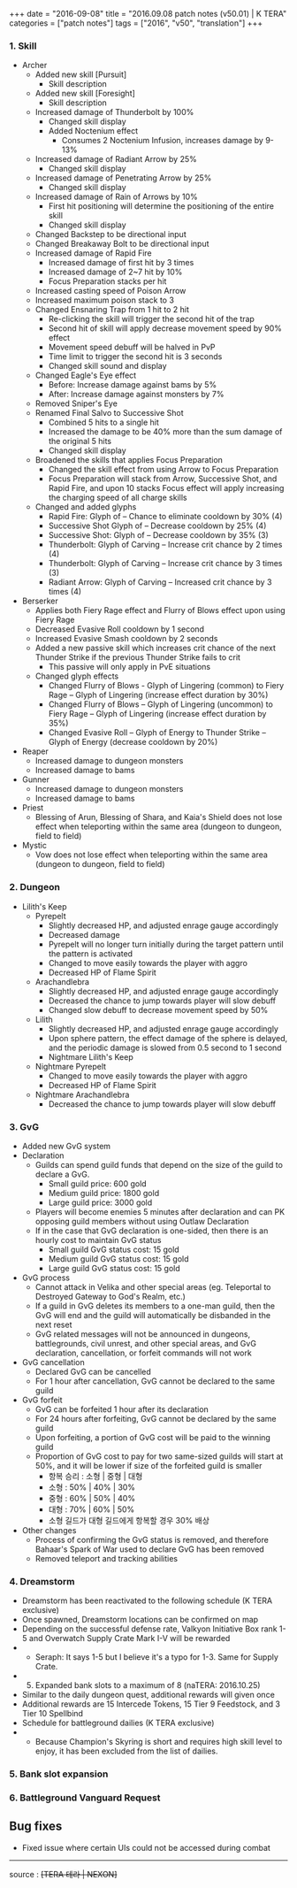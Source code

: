 +++
date = "2016-09-08"
title = "2016.09.08 patch notes (v50.01) | K TERA"
categories = ["patch notes"]
tags = ["2016", "v50", "translation"]
+++

### 1. Skill
- Archer
  - Added new skill [Pursuit]
    - Skill description
  - Added new skill [Foresight]
    - Skill description
  - Increased damage of Thunderbolt by 100%
    - Changed skill display
    - Added Noctenium effect
      - Consumes 2 Noctenium Infusion, increases damage by 9-13%
  - Increased damage of Radiant Arrow by 25%
    - Changed skill display
  - Increased damage of Penetrating Arrow by 25%
    - Changed skill display
  - Increased damage of Rain of Arrows by 10%
    - First hit positioning will determine the positioning of the entire skill
    - Changed skill display
  - Changed Backstep to be directional input
  - Changed Breakaway Bolt to be directional input
  - Increased damage of Rapid Fire
    - Increased damage of first hit by 3 times
    - Increased damage of 2~7 hit by 10%
    - Focus Preparation stacks per hit
  - Increased casting speed of Poison Arrow
  - Increased maximum poison stack to 3
  - Changed Ensnaring Trap from 1 hit to 2 hit
    - Re-clicking the skill will trigger the second hit of the trap
    - Second hit of skill will apply decrease movement speed by 90% effect
    - Movement speed debuff will be halved in PvP
    - Time limit to trigger the second hit is 3 seconds
    - Changed skill sound and display
  - Changed Eagle's Eye effect
    - Before: Increase damage against bams by 5%
    - After: Increase damage against monsters by 7%
  - Removed Sniper's Eye
  - Renamed Final Salvo to Successive Shot
    - Combined 5 hits to a single hit
    - Increased the damage to be 40% more than the sum damage of the original 5 hits
    - Changed skill display
  - Broadened the skills that applies Focus Preparation
    - Changed the skill effect from using Arrow to Focus Preparation
    - Focus Preparation will stack from Arrow, Successive Shot, and Rapid Fire, and upon 10 stacks Focus effect will apply increasing the charging speed of all charge skills
  - Changed and added glyphs
    - Rapid Fire: Glyph of – Chance to eliminate cooldown by 30% (4)
    - Successive Shot Glyph of – Decrease cooldown by 25% (4)
    - Successive Shot: Glyph of – Decrease cooldown by 35% (3)
    - Thunderbolt: Glyph of Carving – Increase crit chance by 2 times (4)
    - Thunderbolt: Glyph of Carving – Increase crit chance by 3 times (3)
    - Radiant Arrow: Glyph of Carving – Increased crit chance by 3 times (4)
- Berserker
  - Applies both Fiery Rage effect and Flurry of Blows effect upon using Fiery Rage
  - Decreased Evasive Roll cooldown by 1 second
  - Increased Evasive Smash cooldown by 2 seconds
  - Added a new passive skill which increases crit chance of the next Thunder Strike if the previous Thunder Strike fails to crit
    - This passive will only apply in PvE situations
  - Changed glyph effects
    - Changed Flurry of Blows - Glyph of Lingering (common) to Fiery Rage – Glyph of Lingering (increase effect duration by 30%)
    - Changed Flurry of Blows – Glyph of Lingering (uncommon) to Fiery Rage – Glyph of Lingering (increase effect duration by 35%)
    - Changed Evasive Roll – Glyph of Energy to Thunder Strike – Glyph of Energy (decrease cooldown by 20%)
- Reaper
  - Increased damage to dungeon monsters
  - Increased damage to bams
- Gunner
  - Increased damage to dungeon monsters
  - Increased damage to bams
- Priest
  - Blessing of Arun, Blessing of Shara, and Kaia's Shield does not lose effect when teleporting within the same area (dungeon to dungeon, field to field)
- Mystic
  - Vow does not lose effect when teleporting within the same area (dungeon to dungeon, field to field)

### 2. Dungeon
- Lilith's Keep
  - Pyrepelt
    - Slightly decreased HP, and adjusted enrage gauge accordingly
    - Decreased damage
    - Pyrepelt will no longer turn initially during the target pattern until the pattern is activated
    - Changed to move easily towards the player with aggro
    - Decreased HP of Flame Spirit
  - Arachandlebra
    - Slightly decreased HP, and adjusted enrage gauge accordingly
    - Decreased the chance to jump towards player will slow debuff
    - Changed slow debuff to decrease movement speed by 50%
  - Lilith
    - Slightly decreased HP, and adjusted enrage gauge accordingly
    - Upon sphere pattern, the effect damage of the sphere is delayed, and the periodic damage is slowed from 0.5 second to 1 second
    - Nightmare Lilith's Keep
  - Nightmare Pyrepelt
    - Changed to move easily towards the player with aggro
    - Decreased HP of Flame Spirit
  - Nightmare Arachandlebra
    - Decreased the chance to jump towards player will slow debuff

### 3. GvG
- Added new GvG system
- Declaration
  - Guilds can spend guild funds that depend on the size of the guild to declare a GvG.
    - Small guild price: 600 gold
    - Medium guild price: 1800 gold
    - Large guild price: 3000 gold
  - Players will become enemies 5 minutes after declaration and can PK opposing guild members without using Outlaw Declaration
  - If in the case that GvG declaration is one-sided, then there is an hourly cost to maintain GvG status
    - Small guild GvG status cost: 15 gold
    - Medium guild GvG status cost: 15 gold
    - Large guild GvG status cost: 15 gold
- GvG process
  - Cannot attack in Velika and other special areas (eg. Teleportal to Destroyed Gateway to God's Realm, etc.)
  - If a guild in GvG deletes its members to a one-man guild, then the GvG will end and the guild will automatically be disbanded in the next reset
  - GvG related messages will not be announced in dungeons, battlegrounds, civil unrest, and other special areas, and GvG declaration, cancellation, or forfeit commands will not work
- GvG cancellation
  - Declared GvG can be cancelled
  - For 1 hour after cancellation, GvG cannot be declared to the same guild
- GvG forfeit
  - GvG can be forfeited 1 hour after its declaration
  - For 24 hours after forfeiting, GvG cannot be declared by the same guild
  - Upon forfeiting, a portion of GvG cost will be paid to the winning guild
  - Proportion of GvG cost to pay for two same-sized guilds will start at 50%, and it will be lower if size of the forfeited guild is smaller
    - 항복 승리 : 소형 | 중형 | 대형
    - 소형 : 50% | 40% | 30%
    - 중형 : 60% | 50% | 40%
    - 대형 : 70% | 60% | 50%
    * 소형 길드가 대형 길드에게 항복할 경우 30% 배상 
- Other changes
  - Process of confirming the GvG status is removed, and therefore Bahaar's Spark of War used to declare GvG has been removed
  - Removed teleport and tracking abilities

### 4. Dreamstorm
- Dreamstorm has been reactivated to the following schedule (K TERA exclusive)
- Once spawned, Dreamstorm locations can be confirmed on map
- Depending on the successful defense rate, Valkyon Initiative Box rank 1-5 and Overwatch Supply Crate Mark I-V will be rewarded
- * Seraph: It says 1-5 but I believe it's a typo for 1-3. Same for Supply Crate.
- 5. Expanded bank slots to a maximum of 8 (naTERA: 2016.10.25)
- Similar to the daily dungeon quest, additional rewards will given once
- Additional rewards are 15 Intercede Tokens, 15 Tier 9 Feedstock, and 3 Tier 10 Spellbind
- Schedule for battleground dailies (K TERA exclusive)
- * Because Champion's Skyring is short and requires high skill level to enjoy, it has been excluded from the list of dailies.

### 5. Bank slot expansion

### 6. Battleground Vanguard Request

## Bug fixes

- Fixed issue where certain UIs could not be accessed during combat

----

source : ~~[TERA 테라 | NEXON]~~
